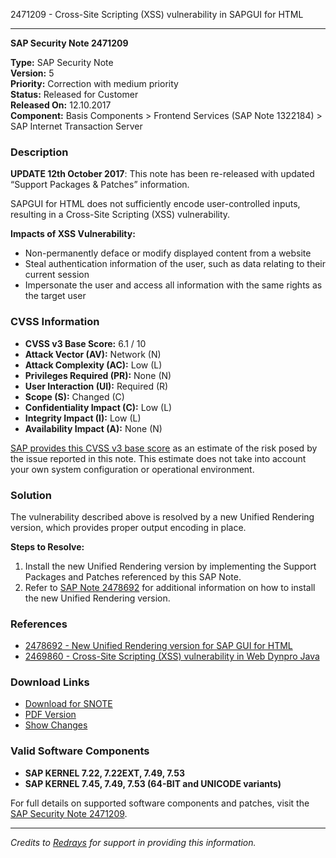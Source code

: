 2471209 - Cross-Site Scripting (XSS) vulnerability in SAPGUI for HTML

---

**SAP Security Note 2471209**

**Type:** SAP Security Note  
**Version:** 5  
**Priority:** Correction with medium priority  
**Status:** Released for Customer  
**Released On:** 12.10.2017  
**Component:** Basis Components > Frontend Services (SAP Note 1322184) > SAP Internet Transaction Server

### Description

**UPDATE 12th October 2017**: This note has been re-released with updated “Support Packages & Patches” information.

SAPGUI for HTML does not sufficiently encode user-controlled inputs, resulting in a Cross-Site Scripting (XSS) vulnerability.

**Impacts of XSS Vulnerability:**
- Non-permanently deface or modify displayed content from a website
- Steal authentication information of the user, such as data relating to their current session
- Impersonate the user and access all information with the same rights as the target user

### CVSS Information

- **CVSS v3 Base Score:** 6.1 / 10
- **Attack Vector (AV):** Network (N)
- **Attack Complexity (AC):** Low (L)
- **Privileges Required (PR):** None (N)
- **User Interaction (UI):** Required (R)
- **Scope (S):** Changed (C)
- **Confidentiality Impact (C):** Low (L)
- **Integrity Impact (I):** Low (L)
- **Availability Impact (A):** None (N)

[SAP provides this CVSS v3 base score](https://support.sap.com/securitynotes) as an estimate of the risk posed by the issue reported in this note. This estimate does not take into account your own system configuration or operational environment.

### Solution

The vulnerability described above is resolved by a new Unified Rendering version, which provides proper output encoding in place.

**Steps to Resolve:**
1. Install the new Unified Rendering version by implementing the Support Packages and Patches referenced by this SAP Note.
2. Refer to [SAP Note 2478692](https://me.sap.com/notes/2478692) for additional information on how to install the new Unified Rendering version.

### References

- [2478692 - New Unified Rendering version for SAP GUI for HTML](https://me.sap.com/notes/2478692)
- [2469860 - Cross-Site Scripting (XSS) vulnerability in Web Dynpro Java](https://me.sap.com/notes/2469860)

### Download Links

- [Download for SNOTE](https://notesdownloads.sap.com/note/0040000019650812017)
- [PDF Version](https://userapps.support.sap.com/sap/support/sfm/notes/print/0002471209?language=en-US&token=6A58B81FF376BECF3202187AC4185FE8)
- [Show Changes](https://me.sap.com/notesLatestChanges/0002471209/E/diff)

### Valid Software Components

- **SAP KERNEL 7.22, 7.22EXT, 7.49, 7.53**
- **SAP KERNEL 7.45, 7.49, 7.53 (64-BIT and UNICODE variants)**

For full details on supported software components and patches, visit the [SAP Security Note 2471209](https://me.sap.com/notes/2471209).

---

*Credits to [Redrays](https://redrays.io) for support in providing this information.*